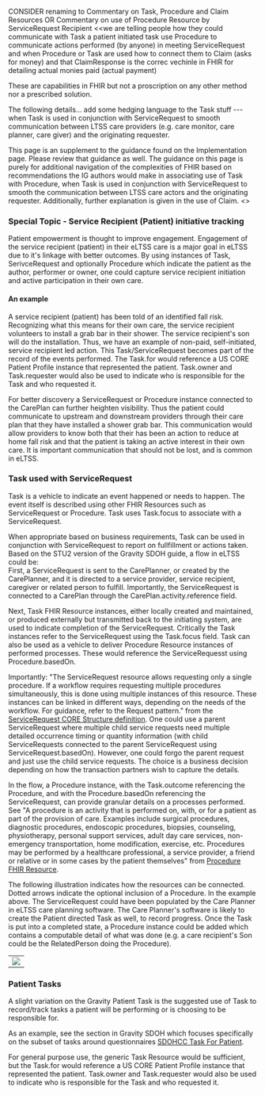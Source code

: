 CONSIDER renaming to Commentary on Task, Procedure and Claim Resources
OR Commentary on use of Procedure Resource by ServiceRequest Recipient
<<we are telling people how they could 
communicate with Task a patient initiated task
use Procedure to communicate actions performed (by anyone) in meeting ServiceRequest
and when Procedure or Task are used how to connect them to Claim (asks for money)
and that ClaimResponse is the correc vechinle in FHIR for detailing actual monies paid (actual payment)

These are capabilities in FHIR but not a proscription on any other method nor a prescribed solution.

The following details...
add some hedging language to the Task stuff --- when Task is used in conjunction with ServiceRequest to smooth communication between LTSS care providers (e.g. care monitor, care planner, care giver) and the originating requester. 


This page is an supplement to the guidance found on the Implementation page. Please review that guidance as well. The guidance on this page is purely for additional navigation of the complexities of FHIR based on recommendations the IG authors would make in associating use of Task with Procedure, when Task is used in conjunction with ServiceRequest to smooth the communication between LTSS care actors and the originating requester. Additionally, further explanation is given in the use of Claim. <<maybe move claim information to another page>>

### Special Topic - Service Recipient (Patient) initiative tracking
Patient empowerment is thought to improve engagement. Engagement of the service recipient (patient) in their eLTSS care is a major goal in eLTSS due to it's linkage with better outcomes. By using instances of Task, SerivceRequest and optionally Procedure which indicate the patient as the author, performer or owner, one could capture service recipient initiation and active participation in their own care.

#### An example
A service recipient (patient) has been told of an identified fall risk. Recognizing what this means for their own care, the service recipient volunteers to install a grab bar in their shower. The service recipient's son will do the installation. Thus, we have an example of non-paid, self-initiated, service recipient led action. This Task/ServiceRequest becomes part of the record of the events performed. The Task.for would reference a US CORE Patient Profile instance that represented the patient. Task.owner and Task.requester would also be used to indicate who is responsible for the Task and who requested it. 

For better discovery a ServiceRequest or Procedure instance connected to the CarePlan can further heighten visibility. Thus the patient could communicate to upstream and downstream providers through their care plan that they have installed a shower grab bar. This communication would allow providers to know both that their has been an action to reduce at home fall risk and that the patient is taking an active interest in their own care. It is important communication that should not be lost, and is common in eLTSS.

### Task used with ServiceRequest
Task is a vehicle to indicate an event happened or needs to happen. The event itself is described using other FHIR Resources such as ServiceRequest or Procedure. Task uses Task.focus to associate with a ServiceRequest.

When appropriate based on business requirements, Task can be used in conjunction with ServiceRequest to report on fullfillment or actions taken. Based on the STU2 version of the Gravity SDOH guide, a flow in eLTSS could be:  
First, a ServiceRequest is sent to the CarePlanner, or created by the CarePlanner, and it is directed to a service provider, service recipient, caregiver or related person to fulfill. Importantly, the ServiceRequest is connected to a CarePlan through the CarePlan.activity.reference field. 

Next, Task FHIR Resource instances, either locally created and maintained, or produced externally but transmitted back to the initiating system, are used to indicate completion of the ServiceRequest. Critically the Task instances refer to the ServiceRequest using the Task.focus field. Task can also be used as a vehicle to deliver Procedure Resource instances of performed processes. These would reference the ServiceRequesst using Procedure.basedOn. 

Importantly: "The ServiceRequest resource allows requesting only a single procedure. If a workflow requires requesting multiple procedures simultaneously, this is done using multiple instances of this resource. These instances can be linked in different ways, depending on the needs of the workflow. For guidance, refer to the Request pattern." from the [ServiceRequest CORE Structure definition](https://hl7.org/fhir/R4/servicerequest.html#scope). One could use a parent ServiceRequest where multiple child service requests need multiple detailed occurrence timing or quantity information (with child ServiceRequests connected to the parent ServiceRequest using ServiceRequest.basedOn). However, one could forgo the parent request and just use the child service requests. The choice is a business decision depending on how the transaction partners wish to capture the details.

In the flow, a Procedure instance, with the Task.outcome referencing the Procedure, and with the Procedure.basedOn referencing the ServiceRequest, can provide granular details on a processes performed. See "A procedure is an activity that is performed on, with, or for a patient as part of the provision of care. Examples include surgical procedures, diagnostic procedures, endoscopic procedures, biopsies, counseling, physiotherapy, personal support services, adult day care services, non-emergency transportation, home modification, exercise, etc. Procedures may be performed by a healthcare professional, a service provider, a friend or relative or in some cases by the patient themselves" from [Procedure FHIR Resource](https://hl7.org/fhir/R4/procedure.html#scope). 

The following illustration indicates how the resources can be connected. Dotted arrows indicate the optional inclusion of a Procedure. In the example above. The ServiceRequest could have been populated by the Care Planner in eLTSS care planning software. The Care Planner's software is likely to create the Patient directed Task as well, to record progress. Once the Task is put into a completed state, a Procedure instance could be added which contains a computable detail of what was done (e.g. a care recipient's Son could be the RelatedPerson doing the Procedure). 

<table><tr><td><img src="eLTSS_Task.png" /></td></tr></table>




### Patient Tasks
A slight variation on the Gravity Patient Task is the suggested use of Task to record/track tasks a patient will be performing or is choosing to be responsible for. 

As an example, see the section in Gravity SDOH which focuses specifically on the subset of tasks around questionnaires [SDOHCC Task For Patient](https://build.fhir.org/ig/HL7/fhir-sdoh-clinicalcare/StructureDefinition-SDOHCC-TaskForPatient.html). 

For general purpose use, the generic Task Resource would be sufficient, but the Task.for would reference a US CORE Patient Profile instance that represented the patient. Task.owner and Task.requester would also be used to indicate who is responsible for the Task and who requested it. 







